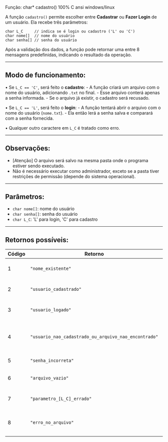 Função: char* cadastro()
100% C ansi
windows/linux

A função `cadastro()` permite escolher entre **Cadastrar** ou **Fazer Login** de um usuário.
Ela recebe três parâmetros:

    char L_C     // indica se é login ou cadastro ('L' ou 'C')
    char nome[]  // nome do usuário
    char senha[] // senha do usuário

Após a validação dos dados, a função pode retornar uma entre 8 mensagens predefinidas, indicando o resultado da operação.

-----------------------
Modo de funcionamento:
-----------------------

• Se `L_C == 'C'`, será feito o **cadastro**:
    - A função criará um arquivo com o nome do usuário, adicionando `.txt` no final.
    - Esse arquivo conterá apenas a senha informada.
    - Se o arquivo já existir, o cadastro será recusado.

• Se `L_C == 'L'`, será feito o **login**:
    - A função tentará abrir o arquivo com o nome do usuário (`nome.txt`).
    - Ela então lerá a senha salva e comparará com a senha fornecida.

• Qualquer outro caractere em `L_C` é tratado como erro.

-----------------------
Observações:
-----------------------

- [Atenção] O arquivo será salvo na mesma pasta onde o programa estiver sendo executado.
- Não é necessário executar como administrador, exceto se a pasta tiver restrições de permissão (depende do sistema operacional).

-----------------------
Parâmetros:
-----------------------

- `char nome[]`: nome do usuário
- `char senha[]`: senha do usuário
- `char L_C`: 'L' para login, 'C' para cadastro

-----------------------
Retornos possíveis:
-----------------------

| Código | Retorno                                                    | Significado                                      |
|--------|------------------------------------------------------------|--------------------------------------------------|
| 1      | `"nome_existente"`                                         | Nome já está cadastrado                          |
| 2      | `"usuario_cadastrado"`                                     | Cadastro feito com sucesso                       |
| 3      | `"usuario_logado"`                                         | Login feito com sucesso                          |
| 4      | `"usuario_nao_cadastrado_ou_arquivo_nao_encontrado"`       | Nome não cadastrado ou arquivo não encontrado    |
| 5      | `"senha_incorreta"`                                        | Senha errada                                     |
| 6      | `"arquivo_vazio"`                                          | Arquivo existe mas está vazio                    |
| 7      | `"parametro_[L_C]_errado"`                                 | Valor inválido para `L_C`                        |
| 8      | `"erro_no_arquivo"`                                        | Erro ao criar ou abrir o arquivo                 |
